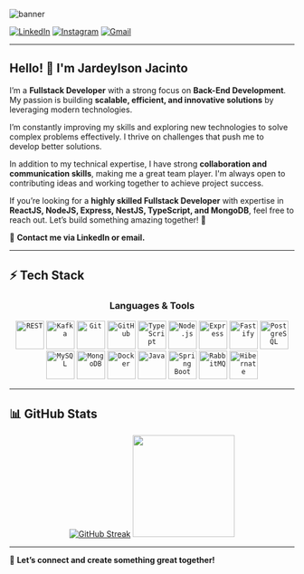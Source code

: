 ![banner](https://github.com/jardeylsonJacinto/JardeylsonJacinto/assets/93053356/4473d112-2767-4140-8a5d-516aa16ca135)

[![LinkedIn](https://img.shields.io/badge/LinkedIn-0077B5?style=for-the-badge&logo=linkedin&logoColor=white)](https://www.linkedin.com/in/jardeylson-jacinto-769769156)
[![Instagram](https://img.shields.io/badge/Instagram-E4405F?style=for-the-badge&logo=instagram&logoColor=white)](https://www.instagram.com/jardeylsonjacinto/)
[![Gmail](https://img.shields.io/badge/Gmail-D14836?style=for-the-badge&logo=gmail&logoColor=white)](mailto:jardeylsong.m@gmail.com)

---

## Hello! 👋 I'm Jardeylson Jacinto

I’m a **Fullstack Developer** with a strong focus on **Back-End Development**. My passion is building **scalable, efficient, and innovative solutions** by leveraging modern technologies.

I’m constantly improving my skills and exploring new technologies to solve complex problems effectively. I thrive on challenges that push me to develop better solutions.

In addition to my technical expertise, I have strong **collaboration and communication skills**, making me a great team player. I'm always open to contributing ideas and working together to achieve project success.

If you’re looking for a **highly skilled Fullstack Developer** with expertise in **ReactJS, NodeJS, Express, NestJS, TypeScript, and MongoDB**, feel free to reach out. Let’s build something amazing together! 🚀

📩 **Contact me via LinkedIn or email.**

---

## ⚡ Tech Stack

<div align="center">

### **Languages & Tools**

<code><img width="50" src="https://user-images.githubusercontent.com/25181517/192107858-fe19f043-c502-4009-8c47-476fc89718ad.png" alt="REST" title="REST"/></code>
<code><img width="50" src="https://user-images.githubusercontent.com/25181517/192107004-2d2fff80-d207-4916-8a3e-130fee5ee495.png" alt="Kafka" title="Kafka"/></code>
<code><img width="50" src="https://user-images.githubusercontent.com/25181517/192108372-f71d70ac-7ae6-4c0d-8395-51d8870c2ef0.png" alt="Git" title="Git"/></code>
<code><img width="50" src="https://user-images.githubusercontent.com/25181517/192108374-8da61ba1-99ec-41d7-80b8-fb2f7c0a4948.png" alt="GitHub" title="GitHub"/></code>
<code><img width="50" src="https://user-images.githubusercontent.com/25181517/183890598-19a0ac2d-e88a-4005-a8df-1ee36782fde1.png" alt="TypeScript" title="TypeScript"/></code>
<code><img width="50" src="https://user-images.githubusercontent.com/25181517/183568594-85e280a7-0d7e-4d1a-9028-c8c2209e073c.png" alt="Node.js" title="Node.js"/></code>
<code><img width="50" src="https://user-images.githubusercontent.com/25181517/183859966-a3462d8d-1bc7-4880-b353-e2cbed900ed6.png" alt="Express" title="Express"/></code>
<code><img width="50" src="https://user-images.githubusercontent.com/46967826/235814699-7bf7e5ce-19d1-469b-9efe-fe89412349d8.png" alt="Fastify" title="Fastify"/></code>
<code><img width="50" src="https://user-images.githubusercontent.com/25181517/117208740-bfb78400-adf5-11eb-97bb-09072b6bedfc.png" alt="PostgreSQL" title="PostgreSQL"/></code>
<code><img width="50" src="https://user-images.githubusercontent.com/25181517/183896128-ec99105a-ec1a-4d85-b08b-1aa1620b2046.png" alt="MySQL" title="MySQL"/></code>
<code><img width="50" src="https://user-images.githubusercontent.com/25181517/182884177-d48a8579-2cd0-447a-b9a6-ffc7cb02560e.png" alt="MongoDB" title="MongoDB"/></code>
<code><img width="50" src="https://user-images.githubusercontent.com/25181517/117207330-263ba280-adf4-11eb-9b97-0ac5b40bc3be.png" alt="Docker" title="Docker"/></code>
<code><img width="50" src="https://github.com/user-attachments/assets/a02b3128-cf22-487b-b1cf-d3a227bb8b75" alt="Java" title="Java"/></code>
<code><img width="50" src="https://github.com/user-attachments/assets/a5a33c70-410c-42fb-939d-adec6a86f66e" alt="Spring Boot" title="Spring Boot"/></code>
<code><img width="50" src="https://github.com/user-attachments/assets/f7da41cb-63a8-4a89-b101-763ade592239" alt="RabbitMQ" title="RabbitMQ"/></code>
<code><img width="50" src="https://github.com/user-attachments/assets/5e1abe57-349e-494a-9dc3-57ade729d9bf" alt="Hibernate" title="Hibernate"/></code>

</div>

---

## 📊 GitHub Stats

<div align="center">
<a href="https://git.io/streak-stats"><img src="https://streak-stats.demolab.com?user=jardeylsonJacinto&theme=dracula" alt="GitHub Streak" /></a>

<a href="https://github.com/jardeylsonJacinto">
  <img height="180" loading="lazy" src="https://github-readme-stats.vercel.app/api/top-langs/?username=jardeylsonJacinto&layout=compact&langs_count=7&theme=dracula&card_width=430"/>
</a>
</div>

---

🚀 **Let’s connect and create something great together!**
